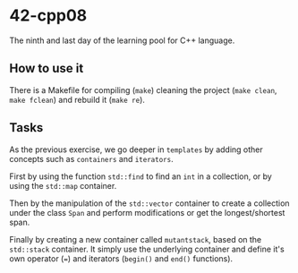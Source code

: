 # 42-cpp08
The ninth and last day of the learning pool for C++ language.

## How to use it

There is a Makefile for compiling (`make`) cleaning the project (`make clean`, `make fclean`) and rebuild it (`make re`).

## Tasks

As the previous exercise, we go deeper in `templates` by adding other concepts such as `containers` and `iterators`.

First by using the function `std::find` to find an `int` in a collection, or by using the `std::map` container.

Then by the manipulation of the `std::vector` container to create a collection under the class `Span` and perform modifications or get the longest/shortest span.

Finally by creating a new container called `mutantstack`, based on the `std::stack` container. It simply use the underlying container and define it's own operator (`=`) and iterators (`begin()` and `end()` functions).
